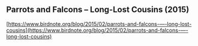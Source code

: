## Parrots and Falcons – Long-Lost Cousins (2015)
  
  [https://www.birdnote.org/blog/2015/02/parrots-and-falcons-—-long-lost-cousins](https://www.birdnote.org/blog/2015/02/parrots-and-falcons-—-long-lost-cousins)